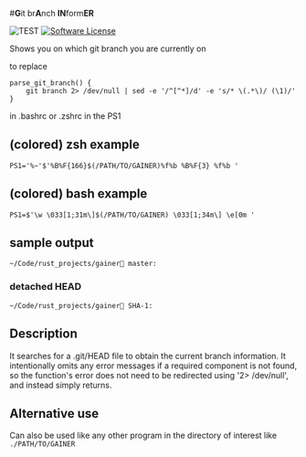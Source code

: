 #**G**it br**A**nch **IN**form**ER**

![TEST](https://github.com/gwirn/gainer/actions/workflows/build_test.yml/badge.svg)
[![Software License](https://img.shields.io/badge/license-MIT-brightgreen.svg)](/LICENSE.md)

Shows you on which git branch you are currently on

to replace 
```
parse_git_branch() {
    git branch 2> /dev/null | sed -e '/^[^*]/d' -e 's/* \(.*\)/ (\1)/'
}
```
in .bashrc or .zshrc in the PS1 

## (colored) zsh example
`PS1='%~'$'%B%F{166}$(/PATH/TO/GAINER)%f%b %B%F{3} %f%b '`

## (colored) bash example
`PS1=$'\w \033[1;31m\]$(/PATH/TO/GAINER) \033[1;34m\] \e[0m '`

## sample output
`~/Code/rust_projects/gainer🌿 master:`
### detached HEAD
`~/Code/rust_projects/gainer🌿 SHA-1:`

 
## Description
It searches for a .git/HEAD file to obtain the current branch information.
It intentionally omits any error messages if a required component is not found, so the function's error does not need to be redirected using '2> /dev/null', and instead simply returns. 

## Alternative use
Can also be used like any other program in the directory of interest like `./PATH/TO/GAINER`
